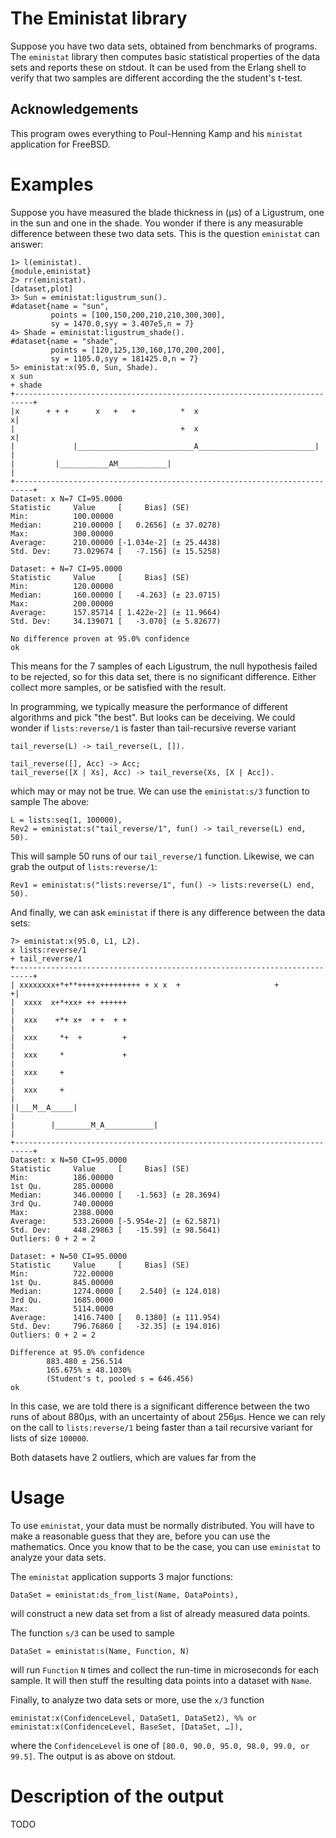 # The Eministat library

Suppose you have two data sets, obtained from benchmarks of programs. The `eministat` library then computes basic statistical properties of the data sets and reports these on stdout. It can be used from the Erlang shell to verify that two samples are different according the the student's t-test.

## Acknowledgements

This program owes everything to Poul-Henning Kamp and his `ministat` application for FreeBSD.

# Examples

Suppose you have measured the blade thickness in (μs) of a Ligustrum, one in the sun and one in the shade. You wonder if there is any measurable difference between these two data sets. This is the question `eministat` can answer:

	1> l(eministat).
	{module,eministat}
	2> rr(eministat).
	[dataset,plot]
	3> Sun = eministat:ligustrum_sun().
	#dataset{name = "sun",
	         points = [100,150,200,210,210,300,300],
	         sy = 1470.0,syy = 3.407e5,n = 7}
	4> Shade = eministat:ligustrum_shade().
	#dataset{name = "shade",
	         points = [120,125,130,160,170,200,200],
	         sy = 1105.0,syy = 181425.0,n = 7}
	5> eministat:x(95.0, Sun, Shade).
	x sun
	+ shade
	+--------------------------------------------------------------------------+
	|x      + + +      x   +   +          *  x                                x|
	|                                     +  x                                x|
	|             |__________________________A__________________________|      |
	|         |___________AM___________|                                       |
	+--------------------------------------------------------------------------+
	Dataset: x N=7 CI=95.0000
	Statistic     Value     [     Bias] (SE)
	Min:          100.00000
	Median:       210.00000 [   0.2656] (± 37.0278)
	Max:          300.00000
	Average:      210.00000 [-1.034e-2] (± 25.4438)
	Std. Dev:     73.029674 [   -7.156] (± 15.5258)

	Dataset: + N=7 CI=95.0000
	Statistic     Value     [     Bias] (SE)
	Min:          120.00000
	Median:       160.00000 [   -4.263] (± 23.0715)
	Max:          200.00000
	Average:      157.85714 [ 1.422e-2] (± 11.9664)
	Std. Dev:     34.139071 [   -3.070] (± 5.82677)

	No difference proven at 95.0% confidence
	ok

This means for the 7 samples of each Ligustrum, the null hypothesis failed to be rejected, so for this data set, there is no significant difference. Either collect more samples, or be satisfied with the result.

In programming, we typically measure the performance of different algorithms and pick "the best". But looks can be deceiving. We could wonder if `lists:reverse/1` is faster than tail-recursive reverse variant

	tail_reverse(L) -> tail_reverse(L, []).

	tail_reverse([], Acc) -> Acc;
	tail_reverse([X | Xs], Acc) -> tail_reverse(Xs, [X | Acc]).

which may or may not be true. We can use the `eministat:s/3` function to sample The above:

	L = lists:seq(1, 100000),
	Rev2 = eministat:s("tail_reverse/1", fun() -> tail_reverse(L) end, 50).

This will sample 50 runs of our `tail_reverse/1` function. Likewise, we can grab the output of `lists:reverse/1`:

	Rev1 = eministat:s("lists:reverse/1", fun() -> lists:reverse(L) end, 50).

And finally, we can ask `eministat` if there is any difference between the data sets:

	7> eministat:x(95.0, L1, L2). 
	x lists:reverse/1
	+ tail_reverse/1
	+--------------------------------------------------------------------------+
	| xxxxxxxx+*+**++++x+++++++++ + x x  +                     +              +|
	|  xxxx  x+*+xx+ ++ ++++++                                                 |
	|  xxx    +*+ x+  + +  + +                                                 |
	|  xxx     *+  +         +                                                 |
	|  xxx     *             +                                                 |
	|  xxx     +                                                               |
	|  xxx     +                                                               |
	||___M__A_____|                                                            |
	|        |________M_A___________|                                          |
	+--------------------------------------------------------------------------+
	Dataset: x N=50 CI=95.0000
	Statistic     Value     [     Bias] (SE)
	Min:          186.00000
	1st Qu.       285.00000
	Median:       346.00000 [   -1.563] (± 28.3694)
	3rd Qu.       740.00000
	Max:          2388.0000
	Average:      533.26000 [-5.954e-2] (± 62.5871)
	Std. Dev:     448.29863 [   -15.59] (± 98.5641)
	Outliers: 0 + 2 = 2
	
	Dataset: + N=50 CI=95.0000
	Statistic     Value     [     Bias] (SE)
	Min:          722.00000
	1st Qu.       845.00000
	Median:       1274.0000 [    2.540] (± 124.018)
	3rd Qu.       1685.0000
	Max:          5114.0000
	Average:      1416.7400 [   0.1380] (± 111.954)
	Std. Dev:     796.76860 [   -32.35] (± 194.016)
	Outliers: 0 + 2 = 2
	
	Difference at 95.0% confidence
	        883.480 ± 256.514
	        165.675% ± 48.1030%
	        (Student's t, pooled s = 646.456)
	ok

In this case, we are told there is a significant difference between the two runs of about 880μs, with an uncertainty of about 256μs. Hence we can rely on the call to `lists:reverse/1` being faster than a tail recursive variant for lists of size `100000`.

Both datasets have 2 outliers, which are values far from the 

# Usage

To use `eministat`, your data must be normally distributed. You will have to make a reasonable guess that they are, before you can use the mathematics. Once you know that to be the case, you can use `eministat` to analyze your data sets.

The `eministat` application supports 3 major functions:

	DataSet = eministat:ds_from_list(Name, DataPoints),

will construct a new data set from a list of already measured data points.

The function `s/3` can be used to sample

	DataSet = eministat:s(Name, Function, N)

will run `Function` `N` times and collect the run-time in microseconds for each sample. It will then stuff the resulting data points into a dataset with `Name`.

Finally, to analyze two data sets or more, use the `x/3` function

	eministat:x(ConfidenceLevel, DataSet1, DataSet2), %% or
	eministat:x(ConfidenceLevel, BaseSet, [DataSet, …]),

where the `ConfidenceLevel` is one of `[80.0, 90.0, 95.0, 98.0, 99.0, or 99.5]`. The output is as above on stdout.

# Description of the output

TODO
